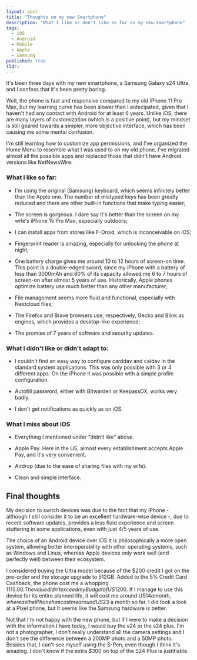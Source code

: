 ```yaml
---
layout: post
title: "Thoughts on my new Smartphone"
description: "What I like or don't like so far on my new smartphone" 
tags:
  - iOS
  - Android
  - Mobile
  - Apple
  - Samsung
published: true
tldr:
---
```


It's been three days with my new smartphone, a Samsung Galaxy s24 Ultra, and I confess that it's been pretty boring.

Well, the phone is fast and responsive compared to my old iPhone 11 Pro Max, but my learning curve has been slower than I antecipated, given that I haven't had any contact with Android for at least 6 years. Unlike iOS, there are many layers of customization (which is a positive point), but my mindset is still geared towards a simpler, more objective interface, which has been causing me some mental confusion.

I'm still learning how to customize app permissions, and I've organized the Home Menu to resemble what I was used to on my old phone. I've migrated almost all the possible apps and replaced those that didn't have Android versions like NetNewsWire.

### What I like so far:

- I'm using the original (Samsung) keyboard, which seems infinitely better than the Apple one. The number of mistyped keys has been greatly reduced and there are other built-in functions that make typing easier;

- The screen is gorgeous. I dare say it's better than the screen on my wife's iPhone 15 Pro Max, especially outdoors;

- I can install apps from stores like F-Droid, which is inconceivable on iOS;

- Fingerprint reader is amazing, especially for unlocking the phone at night;

- One battery charge gives me around 10 to 12 hours of screen-on time. This point is a double-edged sword, since my iPhone with a battery of less than 3000mAh and 80% of its capacity allowed me 6 to 7 hours of screen-on after almost 5 years of use. Historically, Apple phones optimize battery use much better than any other manufacturer;

- File management seems more fluid and functional, especially with Nextcloud files;

- The Firefox and Brave browsers use, respectively, Gecko and Blink as engines, which provides a desktop-like experience;

- The promise of 7 years of software and security updates.

### What I didn't like or didn't adapt to:

- I couldn't find an easy way to configure carddav and caldav in the standard system applications. This was only possible with 3 or 4 different apps. On the iPhone it was possible with a simple profile configuration.

- Autofill password, either with Bitwarden or KeepassDX, works very badly.

- I don't get notifications as quickly as on iOS.

### What I miss about iOS

- Everything I mentioned under "didn't like" above.

- Apple Pay. Here in the US, almost every establishment accepts Apple Pay, and it's very convenient.

- Airdrop (due to the ease of sharing files with my wife).

- Clean and simple interface.

## Final thoughts

My decision to switch devices was due to the fact that my iPhone - although I still consider it to be an excellent hardware-wise device -, due to recent software updates, provides a less fluid experience and screen stuttering in some applications, even with just 4/5 years of use.

The choice of an Android device over iOS it is philosophically a more open system, allowing better interoperability with other operating systems, such as Windows and Linux, whereas Apple devices only work well (and perfectly well) between their ecosystem.

I considered buying the Ultra model because of the $200 credit I got on the pre-order and the storage upgrade to 512GB. Added to the 5% Credit Card Cashback, the phone cost me a whopping $1115.00. The value didn't exceed my Budget of US$1200. If I manage to use this device for its entire planned life, it will cost me around US$14 a month, whereas the iPhone has cost me around US$23 a month so far. I did took a look at a Pixel phone, but it seems like the Samsung hardware is better.

Not that I'm not happy with the new phone, but if I were to make a decision with the information I have today, I would buy the s24 or the s24 plus. I'm not a photographer, I don't really understand all the camera settings and I don't see the difference between a 200MP photo and a 50MP photo. Besides that, I can't see myself using the S-Pen, even though I think it's amazing. I don't know if the extra $300 on top of the S24 Plus is justifiable.
